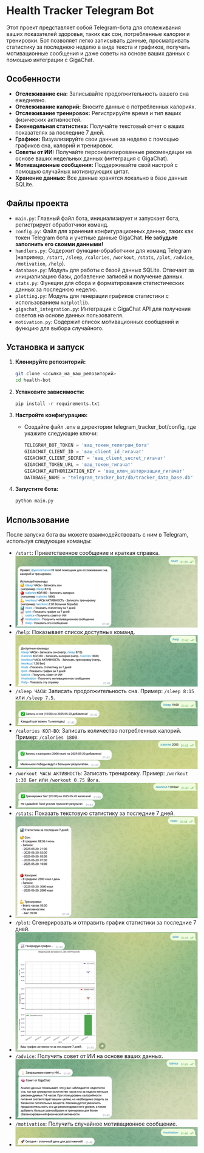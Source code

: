 # Health Tracker Telegram Bot

Этот проект представляет собой Telegram-бота для отслеживания ваших показателей здоровья, таких как сон, потребленные калории и тренировки. Бот позволяет легко записывать данные, просматривать статистику за последнюю неделю в виде текста и графиков, получать мотивационные сообщения и даже советы на основе ваших данных с помощью интеграции с GigaChat.

## Особенности

* **Отслеживание сна:** Записывайте продолжительность вашего сна ежедневно.
* **Отслеживание калорий:** Вносите данные о потребленных калориях.
* **Отслеживание тренировок:** Регистрируйте время и тип ваших физических активностей.
* **Еженедельная статистика:** Получайте текстовый отчет о ваших показателях за последние 7 дней.
* **Графики:** Визуализируйте свои данные за неделю с помощью графиков сна, калорий и тренировок.
* **Советы от ИИ:** Получайте персонализированные рекомендации на основе ваших недельных данных (интеграция с GigaChat).
* **Мотивационные сообщения:** Поддерживайте свой настрой с помощью случайных мотивирующих цитат.
* **Хранение данных:** Все данные хранятся локально в базе данных SQLite.

## Файлы проекта

* `main.py`: Главный файл бота, инициализирует и запускает бота, регистрирует обработчики команд.
* `config.py`: Файл для хранения конфигурационных данных, таких как токен Telegram бота и учетные данные GigaChat. **Не забудьте заполнить его своими данными!**
* `handlers.py`: Содержит функции-обработчики для команд Telegram (например, `/start`, `/sleep`, `/calories`, `/workout`, `/stats`, `/plot`, `/advice`, `/motivation`, `/help`).
* `database.py`: Модуль для работы с базой данных SQLite. Отвечает за инициализацию базы, добавление записей и получение данных.
* `stats.py`: Функции для сбора и форматирования статистических данных за последнюю неделю.
* `plotting.py`: Модуль для генерации графиков статистики с использованием `matplotlib`.
* `gigachat_integration.py`: Интеграция с GigaChat API для получения советов на основе данных пользователя.
* `motivation.py`: Содержит список мотивационных сообщений и функцию для выбора случайного.

## Установка и запуск

1.  **Клонируйте репозиторий:**
    ```bash
    git clone <ссылка_на_ваш_репозиторий>
    cd health-bot
    ```

2.  **Установите зависимости:**
    ```bashpe
    pip install -r requirements.txt
    ```

3.  **Настройте конфигурацию:**
    * Создайте файл .env в директории telegram_tracker_bot/config, где укажите следующие ключи:
        ```python
        TELEGRAM_BOT_TOKEN = 'ваш_токен_телеграм_бота'
        GIGACHAT_CLIENT_ID = 'ваш_client_id_гигачат'
        GIGACHAT_CLIENT_SECRET = 'ваш_client_secret_гигачат'
        GIGACHAT_TOKEN_URL = 'ваш_токен_гигачат'
        GIGACHAT_AUTHORIZATION_KEY = 'ваш_ключ_авторизации_гигачат'
        DATABASE_NAME = "telegram_tracker_bot/db/tracker_data_base.db"
        ```

4.  **Запустите бота:**
    ```bash
    python main.py
## Использование

После запуска бота вы можете взаимодействовать с ним в Telegram, используя следующие команды:
* `/start`: Приветственное сообщение и краткая справка.
* ![Пример сообщения /start](images/start.jpg)
* `/help`: Показывает список доступных команд.
* ![Пример сообщения /help](images/help.jpg)
* `/sleep ЧАСЫ`: Записать продолжительность сна. Пример: `/sleep 8:15` или `/sleep 7.5`.
* ![Пример сообщения /sleep](images/sleep.jpg)
* `/calories КОЛ-ВО`: Записать количество потребленных калорий. Пример: `/calories 1800`.
* ![Пример сообщения /calories](images/calories.jpg)
* `/workout ЧАСЫ АКТИВНОСТЬ`: Записать тренировку. Пример: `/workout 1:30 Бег` или `/workout 0.75 Йога`.
* ![Пример сообщения /workout](images/workout.jpg)
* `/stats`: Показать текстовую статистику за последние 7 дней.
* ![Пример сообщения /start](images/stats.jpg)
* `/plot`: Сгенерировать и отправить график статистики за последние 7 дней.
* ![Пример сообщения /plot](images/plot.jpg)
* `/advice`: Получить совет от ИИ на основе ваших данных.
* ![Пример сообщения /advice](images/advice.jpg)
* `/motivation`: Получить случайное мотивационное сообщение.
* ![Пример сообщения /motivation](images/motivation.jpg)
